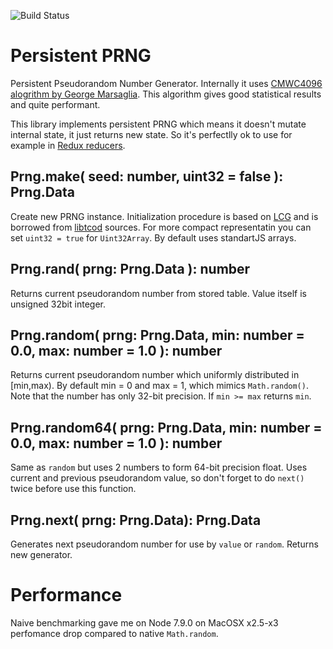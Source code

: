 ![Build Status](https://travis-ci.org/iskolbin/tspersistentprng.svg?branch=master)

Persistent PRNG
===============

Persistent Pseudorandom Number Generator. Internally it uses [CMWC4096 alogrithm
by George Marsaglia](https://en.wikipedia.org/wiki/Multiply-with-carry). This
algorithm gives good statistical results and quite performant. 

This library implements persistent PRNG which means it doesn't mutate internal 
state, it just returns new state. So it's perfectlly ok to use for example 
in [Redux reducers](http://redux.js.org/docs/basics/Reducers.html).

Prng.make( seed: number, uint32 = false ): Prng.Data
----------------------------------------------------

Create new PRNG instance. Initialization procedure is based on [LCG](
https://en.wikipedia.org/wiki/Linear_congruential_generator) and is borrowed
from [libtcod](http://roguecentral.org/doryen/libtcod/) sources. For more
compact representatin you can set `uint32 = true` for `Uint32Array`.
By default uses standartJS arrays.

Prng.rand( prng: Prng.Data ): number
------------------------------------

Returns current pseudorandom number from stored table. Value itself is 
unsigned 32bit integer.

Prng.random( prng: Prng.Data, min: number = 0.0, max: number = 1.0 ): number
----------------------------------------------------------------------------

Returns current pseudorandom number which uniformly distributed in [min,max).
By default min = 0 and max = 1, which mimics `Math.random()`. Note that the
number has only 32-bit precision. If `min >= max` returns `min`.

Prng.random64( prng: Prng.Data, min: number = 0.0, max: number = 1.0 ): number
------------------------------------------------------------------------------

Same as `random` but uses 2 numbers to form 64-bit precision float. Uses current
and previous pseudorandom value, so don't forget to do `next()` twice before
use this function. 

Prng.next( prng: Prng.Data): Prng.Data
--------------------------------------

Generates next pseudorandom number for use by `value` or `random`. Returns
new generator.

Performance
===========

Naive benchmarking gave me on Node 7.9.0 on MacOSX x2.5-x3 perfomance drop
compared to native `Math.random`.



